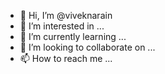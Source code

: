 - 👋 Hi, I’m @viveknarain
- 👀 I’m interested in ...
- 🌱 I’m currently learning ...
- 💞️ I’m looking to collaborate on ...
- 📫 How to reach me ...

<!---
viveknarain/viveknarain is a ✨ special ✨ repository because its `README.md` (this file) appears on your GitHub profile.
You can click the Preview link to take a look at your changes.
--->
